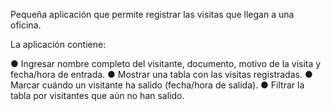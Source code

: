 Pequeña aplicación que permite registrar las visitas que llegan a una oficina.

La aplicación contiene:

● Ingresar nombre completo del visitante, documento, motivo de
la visita y fecha/hora de entrada.
● Mostrar una tabla con las visitas registradas.
● Marcar cuándo un visitante ha salido (fecha/hora de salida).
● Filtrar la tabla por visitantes que aún no han salido.
